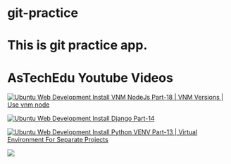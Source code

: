 # git-practice

# This is git practice app.




# AsTechEdu Youtube Videos

[![Ubuntu Web Development Install VNM NodeJs Part-18 | VNM Versions | Use vnm node](https://img.youtube.com/vi/ZscIMEVH-qc/0.jpg)](https://www.youtube.com/watch?v=ZscIMEVH-qc)
 
[![Ubuntu Web Development Install Django Part-14](https://img.youtube.com/vi/KignfWky9aw/0.jpg)](https://www.youtube.com/watch?v=KignfWky9aw)

[![Ubuntu Web Development Install Python VENV Part-13 | Virtual Environment For Separate Projects](https://img.youtube.com/vi/ju3HSu8QBcE/0.jpg)](https://www.youtube.com/watch?v=ju3HSu8QBcE)


[![](https://img.youtube.com/vi/ZscIMEVH-qc/0.jpg)](#)
 
